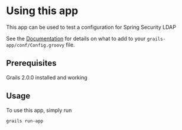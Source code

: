 Using this app
==============

This app can be used to test a configuration for Spring Security LDAP

See the [Documentation](http://grails-plugins.github.com/grails-spring-security-core/docs/manual/) for details on what to add to your `grails-app/conf/Config.groovy` file.

Prerequisites
-------------

Grails 2.0.0 installed and working

Usage
-----

To use this app, simply run

	grails run-app

